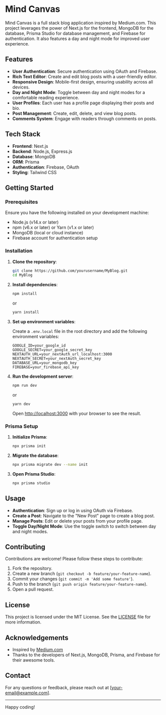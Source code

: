 # Mind Canvas

Mind Canvas is a full stack blog application inspired by Medium.com. This project leverages the power of Next.js for the frontend, MongoDB for the database, Prisma Studio for database management, and Firebase for authentication. It also features a day and night mode for improved user experience.

## Features

- **User Authentication**: Secure authentication using OAuth and Firebase.
- **Rich Text Editor**: Create and edit blog posts with a user-friendly editor.
- **Responsive Design**: Mobile-first design, ensuring usability across all devices.
- **Day and Night Mode**: Toggle between day and night modes for a comfortable reading experience.
- **User Profiles**: Each user has a profile page displaying their posts and bio.
- **Post Management**: Create, edit, delete, and view blog posts.
- **Comments System**: Engage with readers through comments on posts.

## Tech Stack

- **Frontend**: Next.js
- **Backend**: Node.js, Express.js
- **Database**: MongoDB
- **ORM**: Prisma
- **Authentication**: Firebase, OAuth
- **Styling**: Tailwind CSS

## Getting Started

### Prerequisites

Ensure you have the following installed on your development machine:

- Node.js (v14.x or later)
- npm (v6.x or later) or Yarn (v1.x or later)
- MongoDB (local or cloud instance)
- Firebase account for authentication setup

### Installation

1. **Clone the repository**:

    ```bash
    git clone https://github.com/yourusername/MyBlog.git
    cd MyBlog
    ```

2. **Install dependencies**:

    ```bash
    npm install
    ```

    or

    ```bash
    yarn install
    ```

3. **Set up environment variables**:

    Create a `.env.local` file in the root directory and add the following environment variables:

    ```env
    GOOGLE_ID=your_google_id
    GOOGLE_SECRET=your_google_secret_key
    NEXTAUTH_URL=your_nextAuth_url_localhost:3000
    NEXTAUTH_SECRET=your_nextAuth_secret_key
    DATABASE_URL=your_mongodb_key
    FIREBASE=your_firebase_api_key
    ```

4. **Run the development server**:

    ```bash
    npm run dev
    ```

    or

    ```bash
    yarn dev
    ```

    Open [http://localhost:3000](http://localhost:3000) with your browser to see the result.

### Prisma Setup

1. **Initialize Prisma**:

    ```bash
    npx prisma init
    ```

2. **Migrate the database**:

    ```bash
    npx prisma migrate dev --name init
    ```

3. **Open Prisma Studio**:

    ```bash
    npx prisma studio
    ```

## Usage

- **Authentication**: Sign up or log in using OAuth via Firebase.
- **Create a Post**: Navigate to the "New Post" page to create a blog post.
- **Manage Posts**: Edit or delete your posts from your profile page.
- **Toggle Day/Night Mode**: Use the toggle switch to switch between day and night modes.

## Contributing

Contributions are welcome! Please follow these steps to contribute:

1. Fork the repository.
2. Create a new branch (`git checkout -b feature/your-feature-name`).
3. Commit your changes (`git commit -m 'Add some feature'`).
4. Push to the branch (`git push origin feature/your-feature-name`).
5. Open a pull request.

## License

This project is licensed under the MIT License. See the [LICENSE](LICENSE) file for more information.

## Acknowledgements

- Inspired by [Medium.com](https://medium.com)
- Thanks to the developers of Next.js, MongoDB, Prisma, and Firebase for their awesome tools.

## Contact

For any questions or feedback, please reach out at [your-email@example.com].

---

Happy coding!
